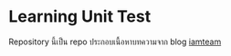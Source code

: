 # Learning Unit Test
Repository นี้เป็น repo ประกอบเนื้อหาบทความจาก blog [iamteam](https://iamteam.me)